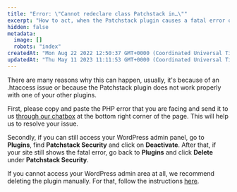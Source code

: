 ```yaml
---
title: "Error: \"Cannot redeclare class Patchstack in…\""
excerpt: "How to act, when the Patchstack plugin causes a fatal error on your site"
hidden: false
metadata: 
  image: []
  robots: "index"
createdAt: "Mon Aug 22 2022 12:50:37 GMT+0000 (Coordinated Universal Time)"
updatedAt: "Thu May 11 2023 11:11:53 GMT+0000 (Coordinated Universal Time)"
---
```

There are many reasons why this can happen, usually, it's because of an .htaccess issue or because the Patchstack plugin does not work properly with one of your other plugins.

First, please copy and paste the PHP error that you are facing and send it to us <a href="#" id="launch-intercom">through our chatbox</a> at the bottom right corner of the page. This will help us to resolve your issue.

Secondly, if you can still access your WordPress admin panel, go to **Plugins**, find **Patchstack Security** and click on **Deactivate**. After that, if your site still shows the fatal error, go back to **Plugins** and click **Delete** under **Patchstack Security**.

If you cannot access your WordPress admin area at all, we recommend deleting the plugin manually. For that, follow the instructions [here](/faq-troubleshooting/plugin/how-to-delete-the-patchstack-plugin-manually/).

<script>document.querySelector("#launch-intercom").addEventListener("click", ()=>{Intercom("show")});</script>